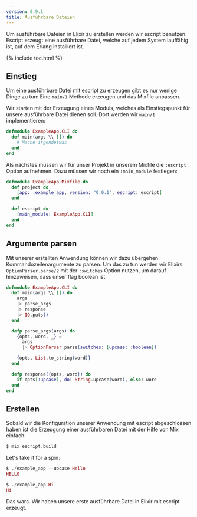 ```yaml
---
version: 0.9.1
title: Ausführbare Dateien
---
```


Um ausführbare Dateien in Elixir zu erstellen werden wir escript benutzen. Escript erzeugt eine ausführbare Datei, welche auf jedem System lauffähig ist, auf dem Erlang installiert ist.

{% include toc.html %}

## Einstieg

Um eine ausführbare Datei mit escript zu erzeugen gibt es nur wenige Dinge zu tun: Eine `main/1` Methode erzeugen und das Mixfile anpassen.

Wir starten mit der Erzeugung eines Moduls, welches als Einstiegspunkt für unsere ausführbare Datei dienen soll. Dort werden wir `main/1` implementieren:

```elixir
defmodule ExampleApp.CLI do
  def main(args \\ []) do
    # Mache irgendetwas
  end
end
```

Als nächstes müssen wir für unser Projekt in unserem Mixfile die `:escript` Option aufnehmen. Dazu müssen wir noch ein `:main_module` festlegen:

```elixir
defmodule ExampleApp.Mixfile do
  def project do
    [app: :example_app, version: "0.0.1", escript: escript]
  end

  def escript do
    [main_module: ExampleApp.CLI]
  end
end
```

## Argumente parsen

Mit unserer erstellten Anwendung können wir dazu übergehen Kommandozeilenargumente zu parsen. Um das zu tun werden wir Elixirs `OptionParser.parse/2` mit der `:switches` Option nutzen, um darauf hinzuweisen, dass unser flag boolean ist:

```elixir
defmodule ExampleApp.CLI do
  def main(args \\ []) do
    args
    |> parse_args
    |> response
    |> IO.puts()
  end

  defp parse_args(args) do
    {opts, word, _} =
      args
      |> OptionParser.parse(switches: [upcase: :boolean])

    {opts, List.to_string(word)}
  end

  defp response({opts, word}) do
    if opts[:upcase], do: String.upcase(word), else: word
  end
end
```

## Erstellen

Sobald wir die Konfiguration unserer Anwendung mit escript abgeschlossen haben ist die Erzeugung einer ausführbaren Datei mit der Hilfe von Mix einfach:

```elixir
$ mix escript.build
```

Let's take it for a spin:

```elixir
$ ./example_app --upcase Hello
HELLO

$ ./example_app Hi
Hi
```

Das wars. Wir haben unsere erste ausführbare Datei in Elixir mit escript erzeugt.
